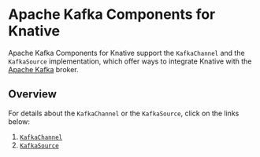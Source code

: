 # Apache Kafka Components for Knative

Apache Kafka Components for Knative support the `KafkaChannel` and the
`KafkaSource` implementation, which offer ways to integrate Knative with the
[Apache Kafka](http://kafka.apache.org/) broker.

## Overview

For details about the `KafkaChannel` or the `KafkaSource`, click on the links
below:

1. [`KafkaChannel`](channel)
1. [`KafkaSource`](source)
